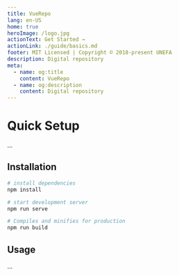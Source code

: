```yaml
---
title: VueRepo
lang: en-US
home: true
heroImage: /logo.jpg
actionText: Get Started →
actionLink: ./guide/basics.md
footer: MIT Licensed | Copyright © 2018-present UNEFA
description: Digital repository
meta:
  - name: og:title
    content: VueRepo
  - name: og:description
    content: Digital repository
---
```


# Quick Setup

...

## Installation

```bash
# install dependencies
npm install

# start development server
npm run serve

# Compiles and minifies for production
npm run build
```

## Usage

...
